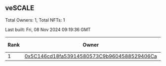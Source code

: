 ## veSCALE

Total Owners: 1, Total NFTs: 1

Last built: Fri, 08 Nov 2024 09:19:36 GMT

| Rank | Owner | Voting Power | Influence | NFTs Id |
| --- | --- | --- | --- | --- |
  | 1 | [0x5C146cd18fa53914580573C9b9604588529406Ca](https://debank.com/profile/0x5C146cd18fa53914580573C9b9604588529406Ca?chain=base) | 0 | 0.00000% | 1 |